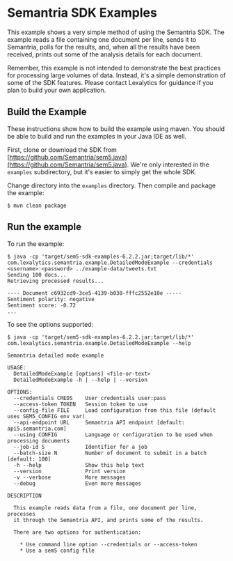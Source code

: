 # Semantria SDK Examples

This example shows a very simple method of using the Semantria SDK. The example reads a file containing one document per line, sends it to Semantria, polls for the results, and, when all the results have been received, prints out some of the analysis details for each document.

Remember, this example is not intended to demonstrate the best practices for processing large volumes of data. Instead, it's a simple demonstration of some of the SDK features. Please contact Lexalytics for guidance if you plan to build your own application.

## Build the Example

These instructions show how to build the example using maven. You should be able to build and run the examples in your Java IDE as well.

First, clone or download the SDK from [https://github.com/Semantria/sem5.java](https://github.com/Semantria/sem5.java). We're only interested in the `examples` subdirectory, but it's easier to simply get the whole SDK.

Change directory into the `examples` directory. Then compile and package the example:

    $ mvn clean package

## Run the example

To run the example:

    $ java -cp 'target/sem5-sdk-examples-6.2.2.jar;target/lib/*' com.lexalytics.semantria.example.DetailedModeExample --credentials <username>:<password> ../example-data/tweets.txt
    Sending 100 docs...
    Retrieving processed results...

    ---- Document c6932cd9-3ce5-4139-b038-fffc2552e10e -----
    Sentiment polarity: negative
    Sentiment score: -0.72
    ...

To see the options supported:

    $ java -cp 'target/sem5-sdk-examples-6.2.2.jar;target/lib/*' com.lexalytics.semantria.example.DetailedModeExample --help

    Semantria detailed mode example

    USAGE:
      DetailedModeExample [options] <file-or-text>
      DetailedModeExample -h | --help | --version

    OPTIONS:
      --credentials CREDS    User credentials user:pass
      --access-token TOKEN   Session token to use
      --config-file FILE     Load configuration from this file (default uses SEM5_CONFIG env var)
      --api-endpoint URL     Semantria API endpoint [default: api5.semantria.com]
      --using CONFIG         Language or configuration to be used when processing documents
      --job-id S             Identifier for a job
      --batch-size N         Number of document to submit in a batch [default: 100]
      -h --help              Show this help text
      --version              Print version
      -v --verbose           More messages
      --debug                Even more messages

    DESCRIPTION
    
      This example reads data from a file, one document per line, processes
      it through the Semantria API, and prints some of the results.
    
      There are two options for authentication:
    
        * Use command line option --credentials or --access-token
        * Use a sem5 config file
